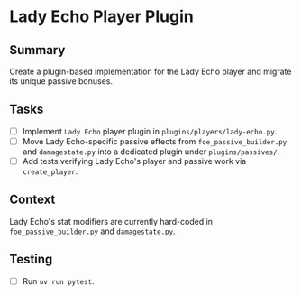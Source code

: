# Lady Echo Player Plugin

## Summary
Create a plugin-based implementation for the Lady Echo player and migrate its unique passive bonuses.

## Tasks
- [ ] Implement `Lady Echo` player plugin in `plugins/players/lady-echo.py`.
- [ ] Move Lady Echo-specific passive effects from `foe_passive_builder.py` and `damagestate.py` into a dedicated plugin under `plugins/passives/`.
- [ ] Add tests verifying Lady Echo's player and passive work via `create_player`.

## Context
Lady Echo's stat modifiers are currently hard-coded in `foe_passive_builder.py` and `damagestate.py`.

## Testing
- [ ] Run `uv run pytest`.
